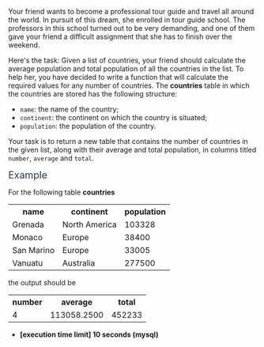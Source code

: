<p>Your friend wants to become a professional tour guide and travel all around the world. In pursuit of this dream, she enrolled in tour guide school. The professors in this school turned out to be very demanding, and one of them gave your friend a difficult assignment that she has to finish over the weekend.</p>
<p>Here's the task: Given a list of countries, your friend should calculate the average population and total population of all the countries in the list. To help her, you have decided to write a function that will calculate the required values for any number of countries. The <strong>countries</strong> table in which the countries are stored has the following structure:</p>
<ul>
<li><code>name</code>: the name of the country;</li>
<li><code>continent</code>: the continent on which the country is situated;</li>
<li><code>population</code>: the population of the country.</li>
</ul>
<p>Your task is to return a new table that contains the number of countries in the given list, along with their average and total population, in columns titled <code>number</code>, <code>average</code> and <code>total</code>.</p>
<p><span class="markdown--header" style="color:#2b3b52;font-size:1.4em">Example</span></p>
<p>For the following table <strong>countries</strong></p>
<table>
<tr>
<th>name</th>
<th>continent</th>
<th>population</th>
</tr>
<tr>
<td>Grenada</td>
<td>North America</td>
<td>103328</td>
</tr>
<tr>
<td>Monaco</td>
<td>Europe</td>
<td>38400</td>
</tr>
<tr>
<td>San Marino</td>
<td>Europe</td>
<td>33005</td>
</tr>
<tr>
<td>Vanuatu</td>
<td>Australia</td>
<td>277500</td>
</tr>
</table>
<p>the output should be</p>
<table>
<tr>
<th>number</th>
<th>average</th>
<th>total</th>
</tr>
<tr>
<td>4</td>
<td>113058.2500</td>
<td>452233</td>
</tr>
</table>
<ul>
<li><strong>[execution time limit] 10 seconds (mysql)</strong></li>
</ul>
